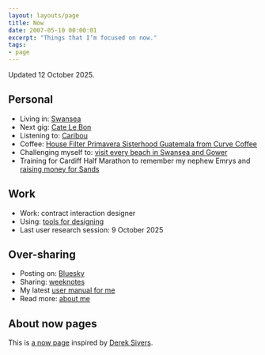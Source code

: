 ```yaml
---
layout: layouts/page
title: Now
date: 2007-05-10 00:00:01
excerpt: "Things that I’m focused on now."
tags:
- page
---
```


Updated 12 October 2025.

## Personal

- Living in: [Swansea](/blog/things-to-do-in-swansea/)
- Next gig: [Cate Le Bon](https://catelebon.com/)
- Listening to: [Caribou](https://www.caribou.fm/)
- Coffee: [House Filter Primavera Sisterhood Guatemala from Curve Coffee](https://www.curveroasters.co.uk/house-filter-primavera-sisterhood-guatemala)
- Challenging myself to: [visit every beach in Swansea and Gower](/blog/visiting-all-the-beaches-in-swansea-and-gower/)
- Training for Cardiff Half Marathon to remember my nephew Emrys and [raising money for Sands](https://cardiffhalf25.enthuse.com/pf/benjy-stanton)

## Work

- Work: contract interaction designer
- Using: [tools for designing](/uses)
- Last user research session: 9 October 2025

## Over-sharing

- Posting on: [Bluesky](https://bsky.app/profile/benjystanton.co.uk)
- Sharing: [weeknotes](/blog/category/weeknotes)
- My latest [user manual for me](/blog/a-user-manual-for-me-version-4/)
- Read more: [about me](/about)

## About now pages

This is [a now page](https://nownownow.com/about) inspired by [Derek Sivers](https://sive.rs/now).
